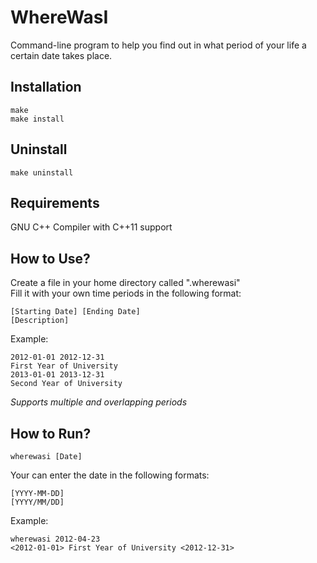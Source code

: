 # WhereWasI

Command-line program to help you find out in what period of your life a certain date takes place.

## Installation

```
make
make install
```

## Uninstall

```
make uninstall
```

## Requirements

GNU C++ Compiler with C++11 support

## How to Use?

Create a file in your home directory called ".wherewasi"  
Fill it with your own time periods in the following format:

```
[Starting Date] [Ending Date]
[Description]
```

Example:

```
2012-01-01 2012-12-31
First Year of University
2013-01-01 2013-12-31
Second Year of University
```

*Supports multiple and overlapping periods*

## How to Run?

```
wherewasi [Date]
```

Your can enter the date in the following formats:

```
[YYYY-MM-DD]
[YYYY/MM/DD]
```

Example:
```
wherewasi 2012-04-23
<2012-01-01> First Year of University <2012-12-31>
```
